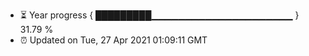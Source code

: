 - ⏳ Year progress { █████████▁▁▁▁▁▁▁▁▁▁▁▁▁▁▁▁▁▁▁▁▁ } 31.79 %
- ⏰ Updated on Tue, 27 Apr 2021 01:09:11 GMT


